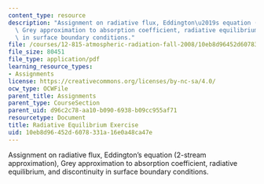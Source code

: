 ```yaml
---
content_type: resource
description: "Assignment on radiative flux, Eddington\u2019s equation (2-stream approximation),\
  \ Grey approximation to absorption coefficient, radiative equilibrium, and discontinuity\
  \ in surface boundary conditions."
file: /courses/12-815-atmospheric-radiation-fall-2008/10eb8d96452d6078331a16e0a48ca47e_radia_equil_exer.pdf
file_size: 80451
file_type: application/pdf
learning_resource_types:
- Assignments
license: https://creativecommons.org/licenses/by-nc-sa/4.0/
ocw_type: OCWFile
parent_title: Assignments
parent_type: CourseSection
parent_uid: d96c2c78-aa10-b090-6938-b09cc955af71
resourcetype: Document
title: Radiative Equilibrium Exercise
uid: 10eb8d96-452d-6078-331a-16e0a48ca47e
---
```

Assignment on radiative flux, Eddington’s equation (2-stream approximation), Grey approximation to absorption coefficient, radiative equilibrium, and discontinuity in surface boundary conditions.